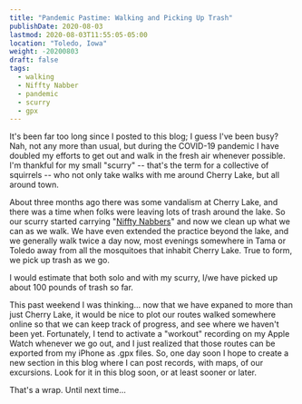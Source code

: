 ```yaml
---
title: "Pandemic Pastime: Walking and Picking Up Trash"
publishDate: 2020-08-03
lastmod: 2020-08-03T11:55:05-05:00
location: "Toledo, Iowa"
weight: -20200803
draft: false
tags:
  - walking
  - Niffty Nabber
  - pandemic
  - scurry
  - gpx
---
```


It's been far too long since I posted to this blog; I guess I've been busy? Nah, not any more than usual, but during the COVID-19 pandemic I have doubled my efforts to get out and walk in the fresh air whenever possible. I'm thankful for my small "scurry" -- that's the term for a collective of squirrels -- who not only take walks with me around Cherry Lake, but all around town.

About three months ago there was some vandalism at Cherry Lake, and there was a time when folks were leaving lots of trash around the lake.  So our scurry started carrying "[Niffty Nabbers](https://ungerconsumer.com/product/36-nifty-nabber/)" and now we clean up what we can as we walk.  We have even extended the practice beyond the lake, and we generally walk twice a day now, most evenings somewhere in Tama or Toledo away from all the mosquitoes that inhabit Cherry Lake. True to form, we pick up trash as we go.

I would estimate that both solo and with my scurry, I/we have picked up about 100 pounds of trash so far.

This past weekend I was thinking... now that we have expaned to more than just Cherry Lake, it would be nice to plot our routes walked somewhere online so that we can keep track of progress, and see where we haven't been yet. Fortunately, I tend to activate a "workout" recording on my Apple Watch whenever we go out, and I just realized that those routes can be exported from my iPhone as .gpx files.  So, one day soon I hope to create a new section in this blog where I can post records, with maps, of our excursions. Look for it in this blog soon, or at least sooner or later.

That's a wrap. Until next time...

